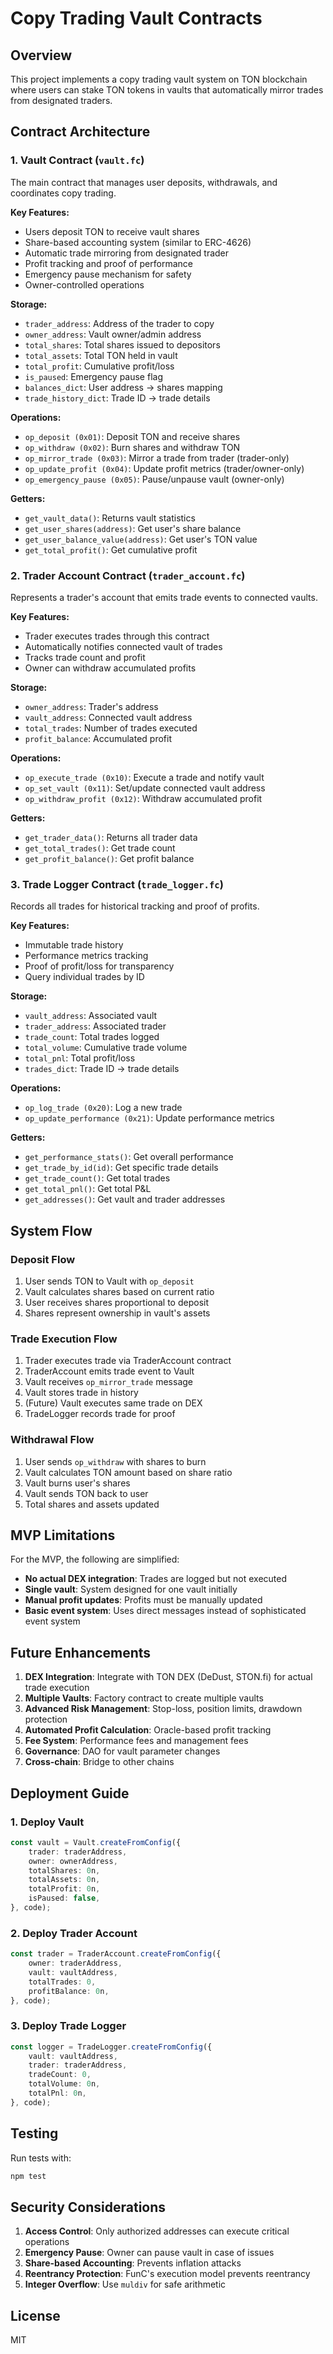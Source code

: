 # Copy Trading Vault Contracts

## Overview

This project implements a copy trading vault system on TON blockchain where users can stake TON tokens in vaults that automatically mirror trades from designated traders.

## Contract Architecture

### 1. **Vault Contract** (`vault.fc`)

The main contract that manages user deposits, withdrawals, and coordinates copy trading.

**Key Features:**
- Users deposit TON to receive vault shares
- Share-based accounting system (similar to ERC-4626)
- Automatic trade mirroring from designated trader
- Profit tracking and proof of performance
- Emergency pause mechanism for safety
- Owner-controlled operations

**Storage:**
- `trader_address`: Address of the trader to copy
- `owner_address`: Vault owner/admin address
- `total_shares`: Total shares issued to depositors
- `total_assets`: Total TON held in vault
- `total_profit`: Cumulative profit/loss
- `is_paused`: Emergency pause flag
- `balances_dict`: User address → shares mapping
- `trade_history_dict`: Trade ID → trade details

**Operations:**
- `op_deposit (0x01)`: Deposit TON and receive shares
- `op_withdraw (0x02)`: Burn shares and withdraw TON
- `op_mirror_trade (0x03)`: Mirror a trade from trader (trader-only)
- `op_update_profit (0x04)`: Update profit metrics (trader/owner-only)
- `op_emergency_pause (0x05)`: Pause/unpause vault (owner-only)

**Getters:**
- `get_vault_data()`: Returns vault statistics
- `get_user_shares(address)`: Get user's share balance
- `get_user_balance_value(address)`: Get user's TON value
- `get_total_profit()`: Get cumulative profit

### 2. **Trader Account Contract** (`trader_account.fc`)

Represents a trader's account that emits trade events to connected vaults.

**Key Features:**
- Trader executes trades through this contract
- Automatically notifies connected vault of trades
- Tracks trade count and profit
- Owner can withdraw accumulated profits

**Storage:**
- `owner_address`: Trader's address
- `vault_address`: Connected vault address
- `total_trades`: Number of trades executed
- `profit_balance`: Accumulated profit

**Operations:**
- `op_execute_trade (0x10)`: Execute a trade and notify vault
- `op_set_vault (0x11)`: Set/update connected vault address
- `op_withdraw_profit (0x12)`: Withdraw accumulated profit

**Getters:**
- `get_trader_data()`: Returns all trader data
- `get_total_trades()`: Get trade count
- `get_profit_balance()`: Get profit balance

### 3. **Trade Logger Contract** (`trade_logger.fc`)

Records all trades for historical tracking and proof of profits.

**Key Features:**
- Immutable trade history
- Performance metrics tracking
- Proof of profit/loss for transparency
- Query individual trades by ID

**Storage:**
- `vault_address`: Associated vault
- `trader_address`: Associated trader
- `trade_count`: Total trades logged
- `total_volume`: Cumulative trade volume
- `total_pnl`: Total profit/loss
- `trades_dict`: Trade ID → trade details

**Operations:**
- `op_log_trade (0x20)`: Log a new trade
- `op_update_performance (0x21)`: Update performance metrics

**Getters:**
- `get_performance_stats()`: Get overall performance
- `get_trade_by_id(id)`: Get specific trade details
- `get_trade_count()`: Get total trades
- `get_total_pnl()`: Get total P&L
- `get_addresses()`: Get vault and trader addresses

## System Flow

### Deposit Flow
1. User sends TON to Vault with `op_deposit`
2. Vault calculates shares based on current ratio
3. User receives shares proportional to deposit
4. Shares represent ownership in vault's assets

### Trade Execution Flow
1. Trader executes trade via TraderAccount contract
2. TraderAccount emits trade event to Vault
3. Vault receives `op_mirror_trade` message
4. Vault stores trade in history
5. (Future) Vault executes same trade on DEX
6. TradeLogger records trade for proof

### Withdrawal Flow
1. User sends `op_withdraw` with shares to burn
2. Vault calculates TON amount based on share ratio
3. Vault burns user's shares
4. Vault sends TON back to user
5. Total shares and assets updated

## MVP Limitations

For the MVP, the following are simplified:
- **No actual DEX integration**: Trades are logged but not executed
- **Single vault**: System designed for one vault initially
- **Manual profit updates**: Profits must be manually updated
- **Basic event system**: Uses direct messages instead of sophisticated event system

## Future Enhancements

1. **DEX Integration**: Integrate with TON DEX (DeDust, STON.fi) for actual trade execution
2. **Multiple Vaults**: Factory contract to create multiple vaults
3. **Advanced Risk Management**: Stop-loss, position limits, drawdown protection
4. **Automated Profit Calculation**: Oracle-based profit tracking
5. **Fee System**: Performance fees and management fees
6. **Governance**: DAO for vault parameter changes
7. **Cross-chain**: Bridge to other chains

## Deployment Guide

### 1. Deploy Vault
```typescript
const vault = Vault.createFromConfig({
    trader: traderAddress,
    owner: ownerAddress,
    totalShares: 0n,
    totalAssets: 0n,
    totalProfit: 0n,
    isPaused: false,
}, code);
```

### 2. Deploy Trader Account
```typescript
const trader = TraderAccount.createFromConfig({
    owner: traderAddress,
    vault: vaultAddress,
    totalTrades: 0,
    profitBalance: 0n,
}, code);
```

### 3. Deploy Trade Logger
```typescript
const logger = TradeLogger.createFromConfig({
    vault: vaultAddress,
    trader: traderAddress,
    tradeCount: 0,
    totalVolume: 0n,
    totalPnl: 0n,
}, code);
```

## Testing

Run tests with:
```bash
npm test
```

## Security Considerations

1. **Access Control**: Only authorized addresses can execute critical operations
2. **Emergency Pause**: Owner can pause vault in case of issues
3. **Share-based Accounting**: Prevents inflation attacks
4. **Reentrancy Protection**: FunC's execution model prevents reentrancy
5. **Integer Overflow**: Use `muldiv` for safe arithmetic

## License

MIT
